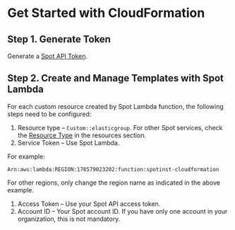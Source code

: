 # Get Started with CloudFormation

## Step 1. Generate Token

Generate a [Spot API Token](https://console.spotinst.com/settings/tokens/permanent).

## Step 2. Create and Manage Templates with Spot Lambda

For each custom resource created by Spot Lambda function, the following steps need to be configured:

1. Resource type – `Custom::elasticgroup`. For other Spot services, check the [Resource Type](tools-and-provisioning/cloudformation/getting-started/resource-types) in the resources section.
2. Service Token – Use Spot Lambda.

For example:

```
Arn:aws:lambda:REGION:178579023202:function:spotinst-cloudformation
```

For other regions, only change the region name as indicated in the above example.

1. Access Token – Use your Spot API access token.
2. Account ID – Your Spot account ID. If you have only one account in your organization, this is not mandatory.

